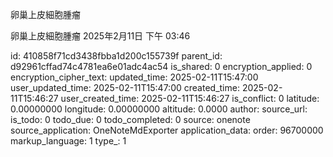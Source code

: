 卵巢上皮細胞腫瘤

卵巢上皮細胞腫瘤
2025年2月11日
下午 03:46


id: 410858f71cd3438fbba1d200c155739f
parent_id: d92961cffad74c4781ea6e01adc4ac54
is_shared: 0
encryption_applied: 0
encryption_cipher_text: 
updated_time: 2025-02-11T15:47:00
user_updated_time: 2025-02-11T15:47:00
created_time: 2025-02-11T15:46:27
user_created_time: 2025-02-11T15:46:27
is_conflict: 0
latitude: 0.00000000
longitude: 0.00000000
altitude: 0.0000
author: 
source_url: 
is_todo: 0
todo_due: 0
todo_completed: 0
source: onenote
source_application: OneNoteMdExporter
application_data: 
order: 96700000
markup_language: 1
type_: 1